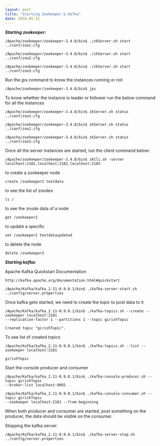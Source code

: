 ```yaml
---
layout: post
title: "Starting Zookeeper & Kafka"
date: 2016-05-21
---
```


**_Starting zookeeper:_**

```
/Apache/zookeeper/zookeeper-3.4.8/bin$ ./zkServer.sh start ../conf/zoo1.cfg

/Apache/zookeeper/zookeeper-3.4.8/bin$ ./zkServer.sh start ../conf/zoo2.cfg

/Apache/zookeeper/zookeeper-3.4.8/bin$ ./zkServer.sh start ../conf/zoo3.cfg

```
Run the jps command to know the instances running or not

```
/Apache/zookeeper/zookeeper-3.4.8/bin$ jps
```

To know whether the instance is leader or follower run the below command for all the instances

```
/Apache/zookeeper/zookeeper-3.4.8/bin$ zkServer.sh status ../conf/zoo1.cfg

/Apache/zookeeper/zookeeper-3.4.8/bin$ zkServer.sh status ../conf/zoo2.cfg

/Apache/zookeeper/zookeeper-3.4.8/bin$ zkServer.sh status ../conf/zoo3.cfg
```

Once all the server instances are started, run the client command below:

```
/Apache/zookeeper/zookeeper-3.4.8/bin$ zkCli.sh -server localhost:2181,localhost:2182,localhost:2183
```

to create a zookeeper node

```
create /zookeeper2 testdata
```

to see the list of znodes

```
ls /
```

to see the znode data of a node

```
get /zookeeper2
```

to update a specific 

```
set /zookeeper2 testdataupdated
```

to delete the node

```
delete /zookeeper2
```

**_Starting kafka:_**

Apache Kafka Quickstart Documentation

```
http://kafka.apache.org/documentation.html#quickstart
```

```
/Apache/Kafka/kafka_2.11-0.9.0.1/bin$ ./kafka-server-start.sh ../config/server.properties
```

Once kafka gets started, we need to create the topic to post data to it

```
/Apache/Kafka/kafka_2.11-0.9.0.1/bin$ ./kafka-topics.sh --create --zookeeper localhost:2181 
--replication-factor 1 --partitions 1 --topic girishTopic

Created topic "girishTopic".
```

To see list of created topics

```
/Apache/Kafka/kafka_2.11-0.9.0.1/bin$ ./kafka-topics.sh --list --zookeeper localhost:2181

girishTopic
```

Start the console producer and consumer 

```
/Apache/Kafka/kafka_2.11-0.9.0.1/bin$ ./kafka-console-producer.sh --topic girishTopic 
--broker-list localhost:9092
```

```
/Apache/Kafka/kafka_2.11-0.9.0.1/bin$ ./kafka-console-consumer.sh --topic girishTopic 
--zookeeper localhost:2181 --from-beginning
```
When both producer and consumer are started, post something on the producer, the data should be visible on the consumer.

Stopping the kafka server:

```
/Apache/Kafka/kafka_2.11-0.9.0.1/bin$ ./kafka-server-stop.sh ../config/server.properties
```

